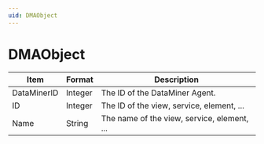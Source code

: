 ```yaml
---
uid: DMAObject
---
```


# DMAObject

| Item        | Format  | Description                                 |
|-------------|---------|---------------------------------------------|
| DataMinerID | Integer | The ID of the DataMiner Agent.              |
| ID          | Integer | The ID of the view, service, element, ...   |
| Name        | String  | The name of the view, service, element, ... |

